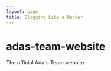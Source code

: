 ```yaml
---
layout: page
title: Blogging Like a Hacker
---
```

# adas-team-website
The official Ada's Team website.

